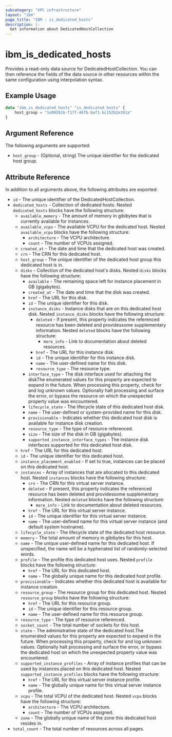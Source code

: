 ```yaml
---
subcategory: "VPC infrastructure"
layout: "ibm"
page_title: "IBM : is_dedicated_hosts"
description: |-
  Get information about DedicatedHostCollection
---
```


# ibm\_is_dedicated_hosts

Provides a read-only data source for DedicatedHostCollection. You can then reference the fields of the data source in other resources within the same configuration using interpolation syntax.

## Example Usage

```terraform
data "ibm_is_dedicated_hosts" "is_dedicated_hosts" {
	host_group = "1e09281b-f177-46fb-baf1-bc152b2e391a"
}
```

## Argument Reference

The following arguments are supported:

* `host_group` - (Optional, string) The unique identifier for the dedicated host group.

## Attribute Reference

In addition to all arguments above, the following attributes are exported:

* `id` - The unique identifier of the DedicatedHostCollection.
* `dedicated_hosts` - Collection of dedicated hosts. Nested `dedicated_hosts` blocks have the following structure:
	* `available_memory` - The amount of memory in gibibytes that is currently available for instances.
	* `available_vcpu` - The available VCPU for the dedicated host. Nested `available_vcpu` blocks have the following structure:
		* `architecture` - The VCPU architecture.
		* `count` - The number of VCPUs assigned.
	* `created_at` - The date and time that the dedicated host was created.
	* `crn` - The CRN for this dedicated host.
	* `host_group` - The unique identifier of the dedicated host group this dedicated host is in.
	* `disks` - Collection of the dedicated host's disks. Nested `disks` blocks have the following structure:
		* `available` - The remaining space left for instance placement in GB (gigabytes).
		* `created_at` - The date and time that the disk was created.
		* `href` - The URL for this disk.
		* `id` - The unique identifier for this disk.
		* `instance_disks` - Instance disks that are on this dedicated host disk. Nested `instance_disks` blocks have the following structure:
			* `deleted` - If present, this property indicates the referenced resource has been deleted and providessome supplementary information. Nested `deleted` blocks have the following structure:
				* `more_info` - Link to documentation about deleted resources.
			* `href` - The URL for this instance disk.
			* `id` - The unique identifier for this instance disk.
			* `name` - The user-defined name for this disk.
			* `resource_type` - The resource type.
		* `interface_type` - The disk interface used for attaching the diskThe enumerated values for this property are expected to expand in the future. When processing this property, check for and log unknown values. Optionally halt processing and surface the error, or bypass the resource on which the unexpected property value was encountered.
		* `lifecycle_state` - The lifecycle state of this dedicated host disk.
		* `name` - The user-defined or system-provided name for this disk.
		* `provisionable` - Indicates whether this dedicated host disk is available for instance disk creation.
		* `resource_type` - The type of resource referenced.
		* `size` - The size of the disk in GB (gigabytes).
		* `supported_instance_interface_types` - The instance disk interfaces supported for this dedicated host disk.
	* `href` - The URL for this dedicated host.
	* `id` - The unique identifier for this dedicated host.
	* `instance_placement_enabled` - If set to true, instances can be placed on this dedicated host.
	* `instances` - Array of instances that are allocated to this dedicated host. Nested `instances` blocks have the following structure:
		* `crn` - The CRN for this virtual server instance.
		* `deleted` - If present, this property indicates the referenced resource has been deleted and providessome supplementary information. Nested `deleted` blocks have the following structure:
			* `more_info` - Link to documentation about deleted resources.
		* `href` - The URL for this virtual server instance.
		* `id` - The unique identifier for this virtual server instance.
		* `name` - The user-defined name for this virtual server instance (and default system hostname).
	* `lifecycle_state` - The lifecycle state of the dedicated host resource.
	* `memory` - The total amount of memory in gibibytes for this host.
	* `name` - The unique user-defined name for this dedicated host. If unspecified, the name will be a hyphenated list of randomly-selected words.
	* `profile` - The profile this dedicated host uses. Nested `profile` blocks have the following structure:
		* `href` - The URL for this dedicated host.
		* `name` - The globally unique name for this dedicated host profile.
	* `provisionable` - Indicates whether this dedicated host is available for instance creation.
	* `resource_group` - The resource group for this dedicated host. Nested `resource_group` blocks have the following structure:
		* `href` - The URL for this resource group.
		* `id` - The unique identifier for this resource group.
		* `name` - The user-defined name for this resource group.
	* `resource_type` - The type of resource referenced.
	* `socket_count` - The total number of sockets for this host.
	* `state` - The administrative state of the dedicated host.The enumerated values for this property are expected to expand in the future. When processing this property, check for and log unknown values. Optionally halt processing and surface the error, or bypass the dedicated host on which the unexpected property value was encountered.
	* `supported_instance_profiles` - Array of instance profiles that can be used by instances placed on this dedicated host. Nested `supported_instance_profiles` blocks have the following structure:
		* `href` - The URL for this virtual server instance profile.
		* `name` - The globally unique name for this virtual server instance profile.
	* `vcpu` - The total VCPU of the dedicated host. Nested `vcpu` blocks have the following structure:
		* `architecture` - The VCPU architecture.
		* `count` - The number of VCPUs assigned.
	* `zone` - The globally unique name of the zone this dedicated host resides in.
* `total_count` - The total number of resources across all pages.

